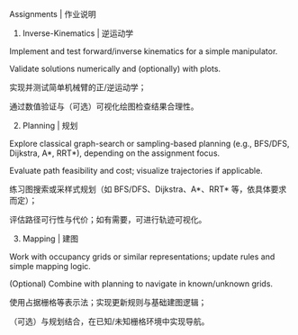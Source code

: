 Assignments | 作业说明
1) Inverse-Kinematics | 逆运动学

Implement and test forward/inverse kinematics for a simple manipulator.

Validate solutions numerically and (optionally) with plots.

实现并测试简单机械臂的正/逆运动学；

通过数值验证与（可选）可视化绘图检查结果合理性。

2) Planning | 规划

Explore classical graph-search or sampling-based planning (e.g., BFS/DFS, Dijkstra, A*, RRT*), depending on the assignment focus.

Evaluate path feasibility and cost; visualize trajectories if applicable.

练习图搜索或采样式规划（如 BFS/DFS、Dijkstra、A*、RRT* 等，依具体要求而定）；

评估路径可行性与代价；如有需要，可进行轨迹可视化。

3) Mapping | 建图

Work with occupancy grids or similar representations; update rules and simple mapping logic.

(Optional) Combine with planning to navigate in known/unknown grids.

使用占据栅格等表示法；实现更新规则与基础建图逻辑；

（可选）与规划结合，在已知/未知栅格环境中实现导航。

